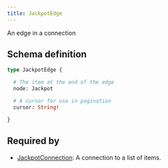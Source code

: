 ```yaml
---
title: JackpotEdge
---
```


<p>An edge in a connection</p>


## Schema definition
```graphql
type JackpotEdge {

  # The item at the end of the edge
  node: Jackpot 

  # A cursor for use in pagination
  cursor: String! 

}
```
## Required by
* [JackpotConnection](graphql/schema/jackpotconnection.md): A connection to a list of items.
